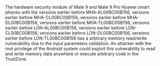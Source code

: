 The hardware security module of Mate 9 and Mate 9 Pro Huawei smart phones with the versions earlier before MHA-AL00BC00B156, versions earlier before MHA-CL00BC00B156, versions earlier before MHA-DL00BC00B156, versions earlier before MHA-TL00BC00B156, versions earlier before LON-AL00BC00B156, versions earlier before LON-CL00BC00B156, versions earlier before LON-DL00BC00B156, versions earlier before LON-TL00BC00B156 has a arbitrary memory read/write vulnerability due to the input parameters validation. An attacker with the root privilege of the Android system could exploit this vulnerability to read and write memory data anywhere or execute arbitrary code in the TrustZone.